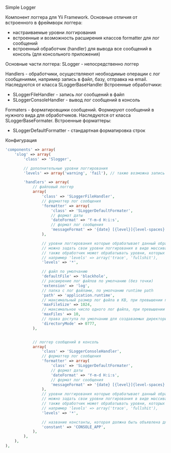 Simple Logger

Компонент логгера для Yii Framework.
Основные отличия от встроенного в фреймворк логгера:
- настраиваемые уровни логгирования
- встроенные и возможность расширения классов formatter для лог сообщений
- встроенный обработчик (handler) для вывода все сообщений в консоль (для консольного приложения)


Основные части логгера:
SLogger - непосредственно логгер

Handlers - обработчики, осуществляеют необходимые операции с лог сообщениями,
например запись в файл, базу, отправка на email. Наследуются от класса SLoggerBaseHandler
Встроенные обработчики:
 - SLoggerFileHandler - запись лог сообщений в файл
 - SLoggerConsoleHandler - вывод лог сообщений в консоль

Formaters - форматировщики сообщений. Формируют сообщений в нужного вида для обработчиков.
Наследуются от класса SLoggerBaseFormater.
Встроенные форматтеры:
 - SLoggerDefaultFormatter - стандартная форматировка строк


Конфигурация
```php
'components' => array(
    'slog' => array(
        'class' => 'Slogger',

        // дополнительные уровни логгирования
        'levels' => array('warning', 'fail'), // также возможна запись 'levels' => 'warning, fail',

        'handlers' => array(
            // файловый логгер
            array(
                'class' => 'SLoggerFileHandler',
                // форматтер лог сообщения
                'formatter' => array(
                    'class' => 'SLoggerDefaultFormater',
                    // формат даты
                    'dateFormat' => 'Y-m-d H:i:s',
                    // формат лог сообщения
                    'messageFormat' => '{date} [{level}]{level-spaces} {from} {message}',
                ),

                // уровни логгирования которые обрабатывает данный обработчик, по умолчанию все
                // можно задать свои уровни логгирования в виде массива или строки через запятую
                // также обработчик может обрабатывать уровни, которых нет в самом компоненте логгера
                // например 'levels' => array('trace', 'fullshit'),
                'levels' => '*',

                // файл по умолчанию
                'defaultFile' => 'blackhole',
                // расширение лог файлов по умолчанию (без точки)
                'extension' => 'log',
                // папка с лог файлами, по умолчанию runtime path
                'path' => 'application.runtime',
                // максимальный размер лог файла в KB, при превышении происходит ротация
                'maxFileSize' => 1024,
                // максимальное число одного лог файла, при превышении самый старый удаляется
                'maxFiles' => 10,
                // права доступа по умолчанию для создаваемых директорий лог файлов
                'directoryMode' => 0777,
            ),


            // логгер сообщений в консоль
            array(
                'class' => 'SLoggerConsoleHandler',
                // форматтер лог сообщения
                'formatter' => array(
                    'class' => 'SLoggerDefaultFormater',
                    // формат даты
                    'dateFormat' => 'Y-m-d H:i:s',
                    // формат лог сообщения
                    'messageFormat' => '{date} [{level}]{level-spaces} {from} {message}',
                ),
                // уровни логгирования которые обрабатывает данный обработчик, по умолчанию все
                // можно задать свои уровни логгирования в виде массива или строки через запятую
                // также обработчик может обрабатывать уровни, которых нет в самом компоненте логгера
                // например 'levels' => array('trace', 'fullshit'),
                'levels' => '*',

                // название константы, которая должна быть объявлена для консольного приложения
                'constant' => 'CONSOLE_APP',
            ),
        ),
    ),
),
```